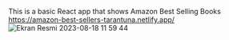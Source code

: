 This is a basic React app that shows Amazon Best Selling Books
https://amazon-best-sellers-tarantuna.netlify.app/
![Ekran Resmi 2023-08-18 11 59 44](https://github.com/tarantuna/Amazon-Best-Selling-Books/assets/118597175/653a6ae2-2991-4ab2-b274-189500e990f5)
